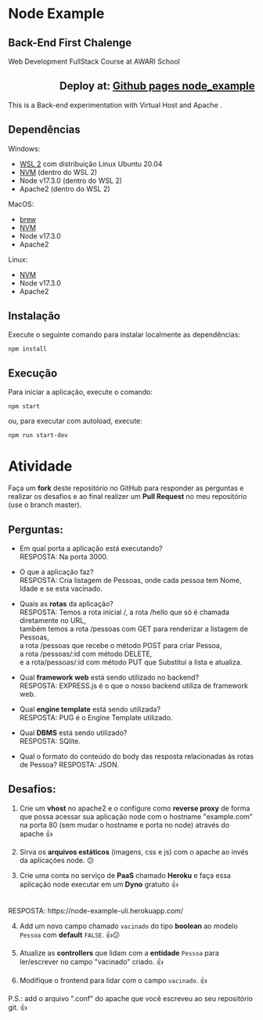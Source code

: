 # Node Example  
## Back-End First Chalenge
Web Development FullStack Course at AWARI School 
 
<div align="right">
   
## Deploy at: <a href="https://github.com/malanski/node_example">Github pages node_example</a>  
   
</div>
  
This is a Back-end experimentation with Virtual Host and Apache .


## Dependências

Windows:
- [WSL 2](https://docs.microsoft.com/pt-br/windows/wsl/install) com distribuição Linux Ubuntu 20.04
- [NVM](https://github.com/nvm-sh/nvm) (dentro do WSL 2)
- Node v17.3.0 (dentro do WSL 2)
- Apache2 (dentro do WSL 2)

MacOS:
- [brew](https://brew.sh/index_pt-br)
- [NVM](https://github.com/nvm-sh/nvm)
- Node v17.3.0
- Apache2

Linux:
- [NVM](https://github.com/nvm-sh/nvm)
- Node v17.3.0
- Apache2

## Instalação

Execute o seguinte comando para instalar localmente as dependências:

```
npm install
```
## Execução

Para iniciar a aplicação, execute o comando:
```
npm start
```

ou, para executar com autoload, execute:

```
npm run start-dev
```

# Atividade

Faça um **fork** deste repositório no GitHub para responder as perguntas e realizar os desafios e ao final realizer um **Pull Request** no meu repositório (use o branch master).

## Perguntas:

- Em qual porta a aplicação está executando?  
RESPOSTA: Na porta 3000.

- O que a aplicação faz?  
RESPOSTA: Cria listagem de Pessoas, onde cada pessoa tem Nome, Idade e se esta vacinado.  

- Quais as **rotas** da aplicação?<br>
RESPOSTA: Temos a rota inicial /, a rota /hello que só é chamada diretamente no URL,   
também temos a rota /pessoas com GET para renderizar a listagem de Pessoas,   
a rota /pessoas que recebe o método POST para criar Pessoa,  
a rota /pessoas/:id com método DELETE,  
e a rota/pessoas/:id com método PUT que Substitui a lista e atualiza. 

- Qual **framework web** está sendo utilizado no backend?   
 RESPOSTA: EXPRESS.js é o que o nosso backend utiliza de framework web.  

- Qual **engine template** está sendo utilizada?  
 RESPOSTA: PUG é o Engine Template utilizado.  

- Qual **DBMS** está sendo utilizado?  <br>
RESPOSTA: SQlite.  
- Qual o formato do conteúdo do body das resposta relacionadas às rotas de Pessoa?
RESPOSTA: JSON.

## Desafios:

1. Crie um **vhost** no apache2 e o configure como **reverse proxy** de forma que possa acessar sua aplicação node com o hostname "example.com" na porta 80 (sem mudar o hostname e porta no node) através do apache :thumbsup:

2. Sirva os **arquivos estáticos** (imagens, css e js) com o apache ao invés da aplicações node. :confused:

3. Crie uma conta no serviço de **PaaS** chamado **Heroku** e faça essa aplicação node executar em um **Dyno** gratuito :thumbsup:
<br>
RESPOSTA: https://node-example-uli.herokuapp.com/  

4. Add um novo campo chamado `vacinado` do tipo **boolean** ao modelo `Pessoa` com **default** `FALSE`. :thumbsup::confused:

5. Atualize as **controllers** que lidam com a **entidade** `Pessoa` para ler/escrever no campo "vacinado" criado. :thumbsup:

6. Modifique o frontend para lidar com o campo `vacinado`. :thumbsup:

P.S.: add o arquivo ".conf" do apache que você escreveu ao seu repositório git. :thumbsup:
